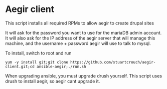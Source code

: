 # Aegir client

This script installs all required RPMs to allow aegir to create drupal sites

It will ask for the password you want to use for the mariaDB admin account.
It will also ask for the IP address of the aegir server that will manage this machine, and the username + password aegir will use to talk to mysql.

To install, switch to root and run
```
yum -y install git;git clone https://github.com/stuartcrouch/aegir-client.git;cd ansible-aegir;./run.sh
```

When upgrading ansible, you must upgrade drush yourself. This script uses drush to install aegir, so aegir cant upgrade it.